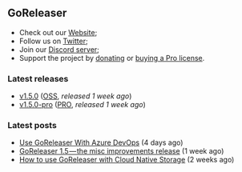 ## GoReleaser

- Check out our [Website](https://goreleaser.com);
- Follow us on [Twitter](https://twitter.com/goreleaser);
- Join our [Discord server](https://discord.gg/RGEBtg8vQ6);
- Support the project by [donating](https://opencollective.com/goreleaser) or [buying a Pro license](https://goreleaser.com/pro/).

### Latest releases
- [v1.5.0](https://github.com/goreleaser/goreleaser/releases/tag/v1.5.0) ([OSS](https://github.com/goreleaser/goreleaser), _released 1 week ago_)
- [v1.5.0-pro](https://github.com/goreleaser/goreleaser-pro/releases/tag/v1.5.0-pro) ([PRO](https://goreleaser.com/pro), _released 1 week ago_)

### Latest posts
- [Use GoReleaser With Azure DevOps](https://blog.goreleaser.com/use-goreleaser-with-azure-devops-c2212d3996ca?source=rss----17aa0cbd263f---4) (4 days ago)
- [GoReleaser 1.5 — the misc improvements release](https://blog.goreleaser.com/goreleaser-1-5-the-misc-improvements-release-1c5dbc9f1e64?source=rss----17aa0cbd263f---4) (1 week ago)
- [How to use GoReleaser with Cloud Native Storage](https://blog.goreleaser.com/how-to-use-goreleaser-with-cloud-native-storage-bbc4bee5fe91?source=rss----17aa0cbd263f---4) (2 weeks ago)
